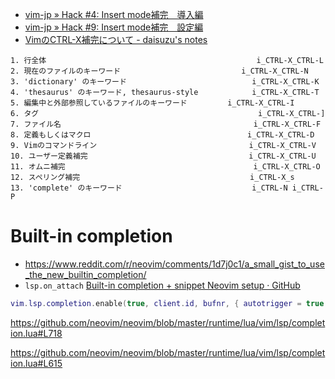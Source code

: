 - [vim-jp » Hack #4: Insert mode補完　導入編](https://vim-jp.org/vim-users-jp/2009/05/01/Hack-4.html)
- [vim-jp » Hack #9: Insert mode補完　設定編](https://vim-jp.org/vim-users-jp/2009/05/11/Hack-9.html)
- [VimのCTRL-X補完について - daisuzu's notes](https://daisuzu.hatenablog.com/entry/2015/12/05/002129)

```
1. 行全体                                               i_CTRL-X_CTRL-L
2. 現在のファイルのキーワード                           i_CTRL-X_CTRL-N
3. 'dictionary' のキーワード                            i_CTRL-X_CTRL-K
4. 'thesaurus' のキーワード, thesaurus-style            i_CTRL-X_CTRL-T
5. 編集中と外部参照しているファイルのキーワード         i_CTRL-X_CTRL-I
6. タグ                                                 i_CTRL-X_CTRL-]
7. ファイル名                                           i_CTRL-X_CTRL-F
8. 定義もしくはマクロ                                   i_CTRL-X_CTRL-D
9. Vimのコマンドライン                                  i_CTRL-X_CTRL-V
10. ユーザー定義補完                                    i_CTRL-X_CTRL-U
11. オムニ補完                                          i_CTRL-X_CTRL-O
12. スペリング補完                                      i_CTRL-X_s
13. 'complete' のキーワード                             i_CTRL-N i_CTRL-P
```

# Built-in completion

- https://www.reddit.com/r/neovim/comments/1d7j0c1/a_small_gist_to_use_the_new_builtin_completion/
- `lsp.on_attach` [Built-in completion + snippet Neovim setup · GitHub](https://gist.github.com/MariaSolOs/2e44a86f569323c478e5a078d0cf98cc)

```lua
vim.lsp.completion.enable(true, client.id, bufnr, { autotrigger = true })
```

https://github.com/neovim/neovim/blob/master/runtime/lua/vim/lsp/completion.lua#L718

https://github.com/neovim/neovim/blob/master/runtime/lua/vim/lsp/completion.lua#L615
